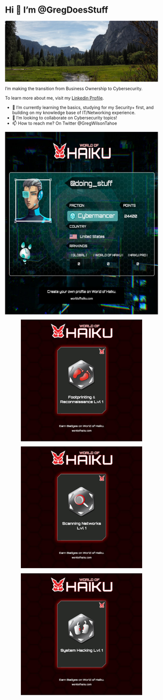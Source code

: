 # Hi 👋 I’m @GregDoesStuff

<p align="center" style="height:200px; overflow: hidden;">
  <img src="Yosemite.jpg" style="height; 50%; width=900px; display: block; margin: 0 auto; alt="Yosemite Valley :)">
</p>
<p>
I’m making the transition from Business Ownership to  Cybersecurity.
<p>To learn more about me, visit my <a href="https://www.linkedin.com/in/gregdoesstuff/">Linkedin Profile</a>.
</p>

- 🌱 I’m currently learning the basics, studying for my Security+ first, and building on my knowledge base of IT/Networking experience.
- 💞️ I’m looking to collaborate on Cybersecurity topics!
- 📫 How to reach me? On Twitter @GregWilsonTahoe

<p align="center">
  <img src="2-16-2023 7-52-03 PM.jpg" height="600px" width="600px" >
</p>
<p>
<p align="center">
  <img src="2-17-2023 6-11-49 PM.jpg" height="400px" width="auto" >
<p align="center">
  <img src="2-17-2023 6-12-01 PM.jpg" height="400px" width="auto" >
<p align="center">
  <img src="2-17-2023 6-12-08 PM.jpg" height="400px" width="auto" >
<p>

<!---
GregDoesStuff/GregDoesStuff is a ✨ special ✨ repository because its `README.md` (this file) appears on your GitHub profile.
You can click the Preview link to take a look at your changes.
--->
